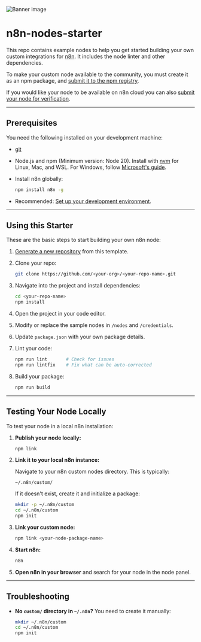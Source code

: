 ![Banner image](https://user-images.githubusercontent.com/10284570/173569848-c624317f-42b1-45a6-ab09-f0ea3c247648.png)

# n8n-nodes-starter

This repo contains example nodes to help you get started building your own custom integrations for [n8n](https://n8n.io). It includes the node linter and other dependencies.

To make your custom node available to the community, you must create it as an npm package, and [submit it to the npm registry](https://docs.npmjs.com/packages-and-modules/contributing-packages-to-the-registry).

If you would like your node to be available on n8n cloud you can also [submit your node for verification](https://docs.n8n.io/integrations/creating-nodes/deploy/submit-community-nodes/).

---

## Prerequisites

You need the following installed on your development machine:

* [git](https://git-scm.com/downloads)

* Node.js and npm (Minimum version: Node 20).
  Install with [nvm](https://github.com/nvm-sh/nvm) for Linux, Mac, and WSL. For Windows, follow [Microsoft's guide](https://docs.microsoft.com/en-us/windows/dev-environment/javascript/nodejs-on-windows).

* Install n8n globally:

  ```bash
  npm install n8n -g
  ```

* Recommended: [Set up your development environment](https://docs.n8n.io/integrations/creating-nodes/build/node-development-environment/).

---

## Using this Starter

These are the basic steps to start building your own n8n node:

1. [Generate a new repository](https://github.com/n8n-io/n8n-nodes-starter/generate) from this template.
2. Clone your repo:

   ```bash
   git clone https://github.com/<your-org>/<your-repo-name>.git
   ```
3. Navigate into the project and install dependencies:

   ```bash
   cd <your-repo-name>
   npm install
   ```
4. Open the project in your code editor.
5. Modify or replace the sample nodes in `/nodes` and `/credentials`.
6. Update `package.json` with your own package details.
7. Lint your code:

   ```bash
   npm run lint       # Check for issues
   npm run lintfix    # Fix what can be auto-corrected
   ```
8. Build your package:

   ```bash
   npm run build
   ```

---

## Testing Your Node Locally

To test your node in a local n8n installation:

1. **Publish your node locally:**

   ```bash
   npm link
   ```

2. **Link it to your local n8n instance:**

   Navigate to your n8n custom nodes directory. This is typically:

   ```
   ~/.n8n/custom/
   ```
   
   If it doesn't exist, create it and initialize a package:

   ```bash
   mkdir -p ~/.n8n/custom
   cd ~/.n8n/custom
   npm init
   ```

3. **Link your custom node:**

   ```bash
   npm link <your-node-package-name>
   ```

4. **Start n8n:**

   ```bash
   n8n
   ```

5. **Open n8n in your browser** and search for your node in the node panel.

---

## Troubleshooting

* **No `custom/` directory in `~/.n8n`?**
  You need to create it manually:

  ```bash
  mkdir ~/.n8n/custom
  cd ~/.n8n/custom
  npm init
  ```
